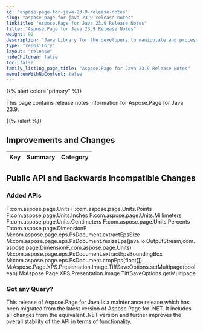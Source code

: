 ```yaml
---
id: "aspose-page-for-java-23-9-release-notes"
slug: "aspose-page-for-java-23-9-release-notes"
linktitle: "Aspose.Page for Java 23.9 Release Notes"
title: "Aspose.Page for Java 23.9 Release Notes"
weight: 92
description: "Java Library for the developers to manipulate and process PS, EPS, and XPS files. Release Notes of Aspose.Page API solution for Java | Release 2023.09"
type: "repository"
layout: "release"
hideChildren: false
toc: false
family_listing_page_title: "Aspose.Page for Java 23.9 Release Notes"
menuItemWithNoContent: false
---
```


{{% alert color="primary" %}}

This page contains release notes information for Aspose.Page for Java 23.9.

{{% /alert %}}

## Improvements and Changes

|**Key**|**Summary**|**Category**|
| :- | :- | :- |
 ## **Public API and Backwards Incompatible Changes**
### **Added APIs**
T:com.aspose.page.Units
F:com.aspose.page.Units.Points
F:com.aspose.page.Units.Inches
F:com.aspose.page.Units.Millimeters
F:com.aspose.page.Units.Centimeters
F:com.aspose.page.Units.Percents
T:com.aspose.page.DimensionF
M:com.aspose.page.eps.PsDocument.extractEpsSize
M:com.aspose.page.eps.PsDocument.resizeEps(java.io.OutputStream,com.aspose.page.DimensionF,com.aspose.page.Units)
M:com.aspose.page.eps.PsDocument.extractEpsBoundingBox
M:com.aspose.page.eps.PsDocument.cropEps(float[])
M:Aspose.Page.XPS.Presentation.Image.TiffSaveOptions.setMultipage(boolean)
M:Aspose.Page.XPS.Presentation.Image.TiffSaveOptions.getMultipage

### Got any Query?
This release of Aspose.Page for Java is a maintenance release which has been migrated from the latest version of Aspose.Page for .NET. It includes all changes from the equivalent .NET version and further improves the overall stability of the API in terms of functionality.
